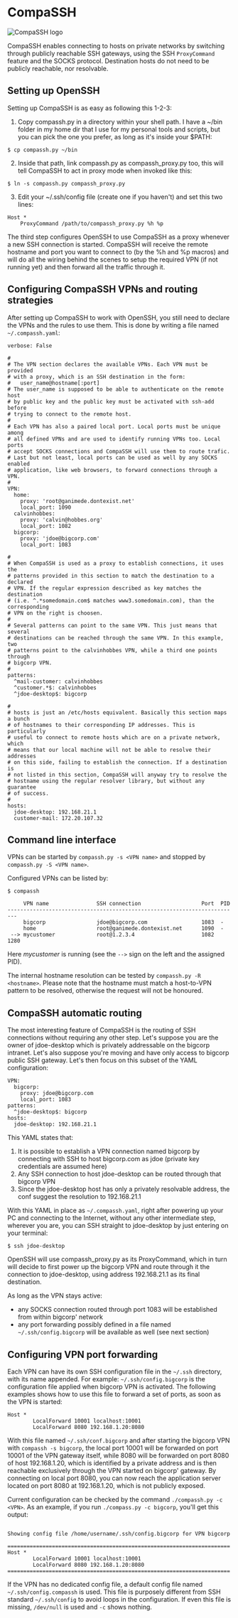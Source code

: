 # CompaSSH

![CompaSSH logo](compassh_logo.png)

CompaSSH enables connecting to hosts on private networks by switching through publicly reachable SSH gateways, using the SSH `ProxyCommand` feature and the SOCKS protocol. Destination hosts do not need to be publicly reachable, nor resolvable.

## Setting up OpenSSH

Setting up CompaSSH is as easy as following this 1-2-3:

1. Copy compassh.py in a directory within your shell path. I have a ~/bin folder in my home dir that I use for my personal tools and scripts, but you can pick the one you prefer, as long as it's inside your $PATH:

```
$ cp compassh.py ~/bin
```

2. Inside that path, link compassh.py as compassh_proxy.py too, this will tell CompaSSH to act in proxy mode when invoked like this:

```
$ ln -s compassh.py compassh_proxy.py
```

3. Edit your ~/.ssh/config file (create one if you haven't) and set this two lines:

```
Host *
	ProxyCommand /path/to/compassh_proxy.py %h %p
```

The third step configures OpenSSH to use CompaSSH as a proxy whenever a new SSH connection is started. CompaSSH will receive the remote hostname and port you want to connect to (by the %h and %p macros) and will do all the wiring behind the scenes to setup the required VPN (if not running yet) and then forward all the traffic through it.

## Configuring CompaSSH VPNs and routing strategies

After setting up CompaSSH to work with OpenSSH, you still need to declare the VPNs and the rules to use them. This is done by writing a file named `~/.compassh.yaml`:

```
verbose: False

#
# The VPN section declares the available VPNs. Each VPN must be provided
# with a proxy, which is an SSH destination in the form:
#   user_name@hostname[:port]
# The user_name is supposed to be able to authenticate on the remote host
# by public key and the public key must be activated with ssh-add before
# trying to connect to the remote host.
#
# Each VPN has also a paired local port. Local ports must be unique among
# all defined VPNs and are used to identify running VPNs too. Local ports
# accept SOCKS connections and CompaSSH will use them to route trafic.
# Last but not least, local ports can be used as well by any SOCKS enabled
# application, like web browsers, to forward connections through a VPN.
#
VPN:
  home:
    proxy: 'root@ganimede.dontexist.net'
    local_port: 1090
  calvinhobbes:
    proxy: 'calvin@hobbes.org'
    local_port: 1082
  bigcorp:
    proxy: 'jdoe@bigcorp.com'
    local_port: 1083

#
# When CompaSSH is used as a proxy to establish connections, it uses the
# patterns provided in this section to match the destination to a declared
# VPN. If the regular expression described as key matches the destination
# (i.e. ^.*somedomain.com$ matches www3.somedomain.com), than the corresponding
# VPN on the right is choosen.
#
# Several patterns can point to the same VPN. This just means that several
# destinations can be reached through the same VPN. In this example, two
# patterns point to the calvinhobbes VPN, while a third one points through
# bigcorp VPN.
#
patterns:
  ^mail-customer: calvinhobbes
  ^customer.*$: calvinhobbes
  ^jdoe-desktop$: bigcorp

#
# hosts is just an /etc/hosts equivalent. Basically this section maps a bunch
# of hostnames to their corresponding IP addresses. This is particularly
# useful to connect to remote hosts which are on a private network, which
# means that our local machine will not be able to resolve their addresses
# on this side, failing to establish the connection. If a destination is
# not listed in this section, CompaSSH will anyway try to resolve the
# hostname using the regular resolver library, but without any guarantee
# of success.
#
hosts:
  jdoe-desktop: 192.168.21.1
  customer-mail: 172.20.107.32
```

## Command line interface 

VPNs can be started by `compassh.py -s <VPN name>` and stopped by `compassh.py -S <VPN name>`. 

Configured VPNs can be listed by:

    $ compassh 
    
         VPN name               SSH connection                   Port  PID
    -------------------------------------------------------------------------
         bigcorp                jdoe@bigcorp.com                 1083  -
         home                   root@ganimede.dontexist.net      1090  -
     --> mycustomer             root@1.2.3.4                     1082  1280 

Here *mycustomer* is running (see the `-->` sign on the left and the assigned PID). 

The internal hostname resolution can be tested by `compassh.py -R <hostname>`. Please note that the hostname must match a host-to-VPN pattern to be resolved, otherwise the request will not be honoured.

## CompaSSH automatic routing

The most interesting feature of CompaSSH is the routing of SSH connections without requiring any other step. Let's suppose you are the owner of jdoe-desktop which is privately addressable on the bigcorp intranet. Let's also suppose you're moving and have only access to bigcorp public SSH gateway. Let's then focus on this subset of the YAML configuration:

```
VPN:
  bigcorp:
    proxy: jdoe@bigcorp.com
    local_port: 1083
patterns:
  ^jdoe-desktop$: bigcorp
hosts:
  jdoe-desktop: 192.168.21.1
```

This YAML states that:

1. It is possible to establish a VPN connection named bigcorp by connecting with SSH to host bigcorp.com as jdoe (private key credentials are assumed here)
2. Any SSH connection to host jdoe-desktop can be routed through that bigcorp VPN
3. Since the jdoe-desktop host has only a privately resolvable address, the conf suggest the resolution to 192.168.21.1

With this YAML in place as `~/.compassh.yaml`, right after powering up your PC and connecting to the Internet, without any other intermediate step, wherever you are, you can SSH straight to jdoe-desktop by just entering on your terminal:

```
$ ssh jdoe-desktop
```

OpenSSH will use compassh_proxy.py as its ProxyCommand, which in turn will decide to first power up the bigcorp VPN and route through it the connection to jdoe-desktop, using address 192.168.21.1 as its final destination.

As long as the VPN stays active: 
* any SOCKS connection routed through port 1083 will be established from within bigcorp' network 
* any port forwarding possibly defined in a file named `~/.ssh/config.bigcorp` will be available as well (see next section)

## Configuring VPN port forwarding

Each VPN can have its own SSH configuration file in the `~/.ssh` directory, with its name appended. For example: `~/.ssh/config.bigcorp` is the configuration file applied when bigcorp VPN is activated. The following examples shows how to use this file to forward a set of ports, as soon as the VPN is started:

```
Host *
        LocalForward 10001 localhost:10001
        LocalForward 8080 192.168.1.20:8080
```

With this file named `~/.ssh/conf.bigcorp` and after starting the bigcorp VPN with `compassh -s bigcorp`, the local port 10001 will be forwarded on port 10001 of the VPN gateway itself, while 8080 will be forwarded on port 8080 of host 192.168.1.20, which is identified by a private address and is then reachable exclusively through the VPN started on bigcorp' gateway. By connecting on local port 8080, you can now reach the application server located on port 8080 at 192.168.1.20, which is not publicly exposed.

Current configuration can be checked by the command `./compassh.py -c <VPN>`. As an example, if you run `./compass.py -c bigcorp`, you'll get this output:

```

Showing config file /home/username/.ssh/config.bigcorp for VPN bigcorp

======================================================================
Host *
        LocalForward 10001 localhost:10001
        LocalForward 8080 192.168.1.20:8080
======================================================================
```

If the VPN has no dedicated config file, a default config file named `~/.ssh/config.compassh` is used. This file is purposely different from SSH standard `~/.ssh/config` to avoid loops in the configuration. If even this file is missing, `/dev/null` is used and `-c` shows nothing.
